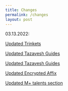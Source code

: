 ```yaml
---
title: Changes
permalink: /changes
layout: post
---
```

<script src="https://code.jquery.com/jquery-3.2.1.min.js"></script>

03.13.2022:

[Updated Trinkets](/M+/trinkets)

[Updated Tazavesh Guides](/M+/dungeons/tazavesh/gambit)

[Updated Tazavesh Guides](/M+/dungeons/tazavesh/streets) 

[Updated Encrypted Affix](/M+/affixes)

[Updated M+ talents section](/M+/talents)
